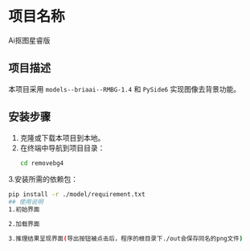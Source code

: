 # 项目名称
Ai抠图星睿版
## 项目描述
本项目采用 `models--briaai--RMBG-1.4` 和 `PySide6` 实现图像去背景功能。

## 安装步骤
1. 克隆或下载本项目到本地。
2. 在终端中导航到项目目录：
   ```bash
   cd removebg4
3.安装所需的依赖包：
   ```bash
   pip install -r ./model/requirement.txt
## 使用说明
1.初始界面

2.加载界面

3.推理结果呈现界面(导出按钮被点击后，程序的根目录下./out会保存同名的png文件)

